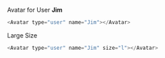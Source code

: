 Avatar for User **Jim**

```js
<Avatar type="user" name="Jim"></Avatar>
```

Large Size

```js
<Avatar type="user" name="Jim" size="l"></Avatar>
```